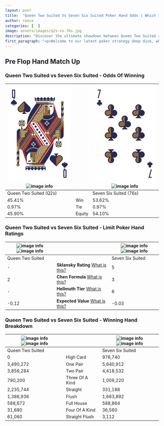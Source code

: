 ```yaml
---
layout: post
title:  "Queen Two Suited Vs Seven Six Suited Poker Hand Odds | Which Is The Better Hand In Poker? A Complete Guide"
author: reece
categories: [  ]
image: assets/images/q2s-vs-76s.jpg
description: "Discover the ultimate showdown between Queen Two Suited and Seven Six Suited in poker! Uncover the odds, strategies, and scenarios where one hand triumphs over the other. Get ready to up your poker game with this thrilling analysis."
first_paragraph: "<p>Welcome to our latest poker strategy deep dive, where we're pitting two distinct hands against each other in a high-stakes showdown: Queen Two Suited vs Seven Six Suited.</p><p>In the dynamic world of poker, every decision counts, and knowing which hand holds the upper hand is key to your success at the table.</p><p>In this article, we'll dissect these two hands, explore the scenarios where one dominates the other, and equip you with the knowledge to make strategic choices that can tip the odds in your favor.</p><p>Get ready to unravel the intriguing dynamics of these poker hands and elevate your game to new heights.</p>"
---
```




[comment]: # (sp0)

## Pre Flop Hand Match Up

<div class="table hand-ratings" markdown="1"> 



### Queen Two Suited vs Seven Six Suited - Odds Of Winning


    
| ![image info](assets/images/hand1/q.png) ![image info](assets/images/hand1/2s.png) |  | ![image info](assets/images/hand2/7.png) ![image info](assets/images/hand2/6s.png) |
| -------- | -------- | -------- |
| Queen Two Suited (Q2s) |  | Seven Six Suited (76s) |
| 45.41% | Win | 53.62% |
| 0.97% | Tie | 0.97% |
| 45.90% | Equity | 54.10% |




[comment]: # (sp1)



### Queen Two Suited vs Seven Six Suited - Limit Poker Hand Ratings


    
| ![image info](https://www.riverpairs.com/assets/images/hand1/q.png) ![image info](https://www.riverpairs.com/assets/images/hand1/2s.png) |  | ![image info](https://www.riverpairs.com/assets/images/hand2/7.png) ![image info](https://www.riverpairs.com/assets/images/hand2/6s.png) |
| -------- | -------- | -------- |
| Queen Two Suited |  | Seven Six Suited |
| - | **Sklansky Rating** [What is this?](/sklansky-rating-explained) | 5 |
| 2 | **Chen Formula** [What is this?](/chen-formula-explained) | 3 |
| - | **Hellmuth Tier** [What is this?](/Hellmuth-tier-explained) | 6 |
| -0.12 | **Expected Value** [What is this?](/expected-value-explained) | -0.03 |




[comment]: # (sp2)



### Queen Two Suited vs Seven Six Suited - Winning Hand Breakdown


    
| ![image info](https://www.riverpairs.com/assets/images/hand1/q.png) ![image info](https://www.riverpairs.com/assets/images/hand1/2s.png) |  | ![image info](https://www.riverpairs.com/assets/images/hand2/7.png) ![image info](https://www.riverpairs.com/assets/images/hand2/6s.png) |
| -------- | -------- | -------- |
| Queen Two Suited |  | Seven Six Suited |
| 0 | High Card | 976,740 |
| 3,490,272 | One Pair | 5,640,912 |
| 3,856,284 | Two Pair | 4,418,532 |
| 790,200 | Three Of A Kind | 1,009,220 |
| 2,235,744 | Straight | 331,188 |
| 1,386,936 | Flush | 1,683,892 |
| 588,672 | Full House | 588,864 |
| 31,680 | Four Of A Kind | 36,560 |
| 61,060 | Straight Flush | 3,112 |




[comment]: # (sp3)



</div>

[comment]: # (sp4)



[comment]: # (sp5)

